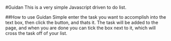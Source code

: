 #Guidan
This is a very simple Javascript driven to do list.

##How to use Guidan
Simple enter the task you want to accomplish into the text box,
then click the button, and thats it.  The task will be added to the page,
and when you are done you can tick the box next to it, which will cross the
task off of your list.


